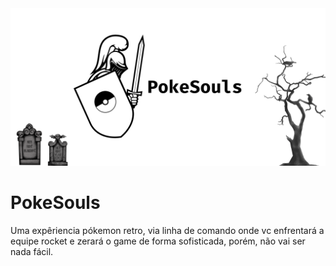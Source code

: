 <img src="PokeSouls.png">

# PokeSouls
Uma expêriencia pókemon retro, via linha de comando onde vc enfrentará a equipe rocket e zerará o game de forma sofisticada, porém, não vai ser nada fácil.
